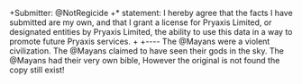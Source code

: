 +Submitter: @NotRegicide
 +* statement: I hereby agree that the facts I have submitted are my own, and that I grant a license for Pryaxis Limited, or designated entities by Pryaxis Limited, the ability to use this data in a way to promote future Pryaxis services.
 +
 +----
  The @Mayans were a violent civilization.
  The @Mayans claimed to have seen their gods in the sky.
  The @Mayans had their very own bible, However the original is not found the copy still exist!
